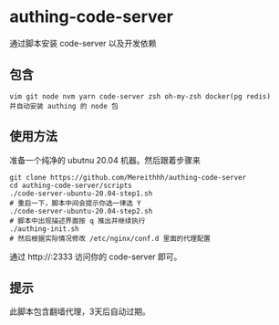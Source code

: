 # authing-code-server
通过脚本安装 code-server 以及开发依赖

## 包含
```
vim git node nvm yarn code-server zsh oh-my-zsh docker(pg redis)
并自动安装 authing 的 node 包
```


## 使用方法
准备一个纯净的 ubutnu 20.04 机器。然后跟着步骤来
```
git clone https://github.com/Mereithhh/authing-code-server
cd authing-code-server/scripts
./code-server-ubuntu-20.04-step1.sh
# 重启一下，脚本中间会提示你选一律选 Y
./code-server-ubuntu-20.04-step2.sh
# 脚本中出现描述界面按 q 推出并继续执行
./authing-init.sh
# 然后根据实际情况修改 /etc/nginx/conf.d 里面的代理配置
```
通过 http://<ip>:2333 访问你的 code-server 即可。

## 提示
此脚本包含翻墙代理，3天后自动过期。